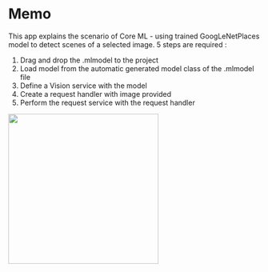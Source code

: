# Memo

This app explains the scenario of Core ML - using trained GoogLeNetPlaces model to detect scenes of a selected image. 5 steps are required :

1. Drag and drop the .mlmodel to the project
2. Load model from the automatic generated model class of the .mlmodel file
3. Define a Vision service with the model
4. Create a request handler with image provided
5. Perform the request service with the request handler

<img src="https://user-images.githubusercontent.com/60697742/118353893-5f69d480-b5a3-11eb-9f19-5fd133b6bd56.MOV" width="300">

